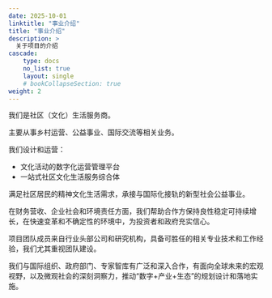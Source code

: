 ```yaml
---
date: 2025-10-01
linktitle: "事业介绍"
title: "事业介绍"
description: >
  关于项目的介绍
cascade:
    type: docs
    no_list: true
    layout: single
    # bookCollapseSection: true  
weight: 2
---
```


我们是社区（文化）生活服务商。

主要从事乡村运营、公益事业、国际交流等相关业务。

我们设计和运营：
- 文化活动的数字化运营管理平台
- 一站式社区文化生活服务综合体

满足社区居民的精神文化生活需求，承接与国际化接轨的新型社会公益事业。

在财务营收、企业社会和环境责任方面，我们帮助合作方保持良性稳定可持续增长，在快速变革和不确定性的环境中，为投资者和政府充实信心。

项目团队成员来自行业头部公司和研究机构，具备可胜任的相关专业技术和工作经验，我们尤其重视团队建设。

我们与国际组织、政府部门、专家智库有广泛和深入合作，有面向全球未来的宏观视野，以及微观社会的深刻洞察力，推动“数字+产业+生态”的规划设计和落地实施。

